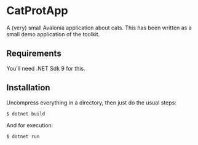 # CatProtApp

A (very) small Avalonia application about cats.
This has been written as a small demo application of the toolkit.

## Requirements

You'll need .NET Sdk 9 for this.

## Installation

Uncompress everything in a directory, then just do the usual steps:

    $ dotnet build

And for execution:

    $ dotnet run

